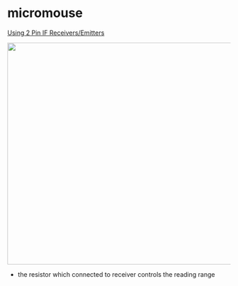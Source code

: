 # micromouse

[Using 2 Pin IF Receivers/Emitters](https://youtu.be/_mOF1JXo1DU?si=yQRxqde3nOrCEL8q)


<img src = "https://github.com/mmmmm222/micromouse/assets/95083236/f986fad8-2c4c-42c6-b7d7-ddb5db11c33c
" width ="900" height = "500" >


- the resistor which connected to receiver controls the reading range
